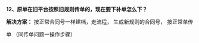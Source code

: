 <a name="bookmark12"></a>**12、原单在旧平台按照旧规则传单的，现在要下补单怎么下？**

**解决方案：** 按正常合同号一样建档，走流程， 生成新规则的合同号， 按正常单传

单 （同传单问题一操作步骤）

